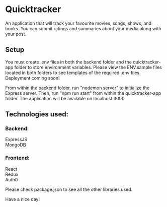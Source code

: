 # Quicktracker

An application that will track your favourite movies, songs, shows, and books. You can submit ratings and summaries about your media along with your post.

## Setup

You must create .env files in both the backend folder and the quicktracker-app folder to store environment variables. Please view the ENV.sample files located in
both folders to see templates of the required .env files.
Deployment coming soon!

From within the backend folder, run "nodemon server" to initialize the Express server. Then, run "npm run start" from within the quicktracker-app folder. The application will be
available on localhost:3000

## Technologies used:

### Backend:

ExpressJS  
MongoDB

### Frontend:

React  
Redux  
Auth0

Please check package.json to see all the other libraries used.

Have a nice day!
